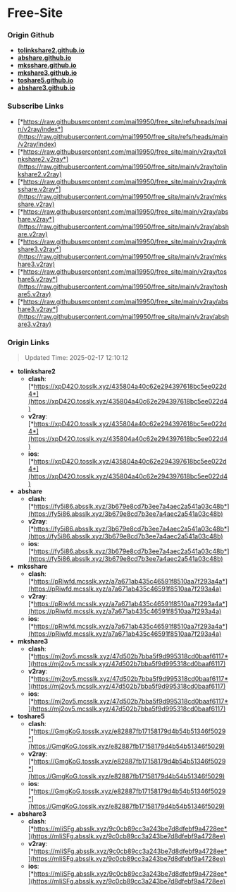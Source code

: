 # Free-Site

### Origin Github

- [**tolinkshare2.github.io**](https://github.com/tolinkshare2/tolinkshare2.github.io)
- [**abshare.github.io**](https://github.com/abshare/abshare.github.io)
- [**mksshare.github.io**](https://github.com/mksshare/mksshare.github.io)
- [**mkshare3.github.io**](https://github.com/mkshare3/mkshare3.github.io)
- [**toshare5.github.io**](https://github.com/toshare5/toshare5.github.io)
- [**abshare3.github.io**](https://github.com/abshare3/abshare3.github.io)

### Subscribe Links

- [*https://raw.githubusercontent.com/mai19950/free_site/refs/heads/main/v2ray/index*](https://raw.githubusercontent.com/mai19950/free_site/refs/heads/main/v2ray/index)
- [*https://raw.githubusercontent.com/mai19950/free_site/main/v2ray/tolinkshare2.v2ray*](https://raw.githubusercontent.com/mai19950/free_site/main/v2ray/tolinkshare2.v2ray)
- [*https://raw.githubusercontent.com/mai19950/free_site/main/v2ray/mksshare.v2ray*](https://raw.githubusercontent.com/mai19950/free_site/main/v2ray/mksshare.v2ray)
- [*https://raw.githubusercontent.com/mai19950/free_site/main/v2ray/abshare.v2ray*](https://raw.githubusercontent.com/mai19950/free_site/main/v2ray/abshare.v2ray)
- [*https://raw.githubusercontent.com/mai19950/free_site/main/v2ray/mkshare3.v2ray*](https://raw.githubusercontent.com/mai19950/free_site/main/v2ray/mkshare3.v2ray)
- [*https://raw.githubusercontent.com/mai19950/free_site/main/v2ray/toshare5.v2ray*](https://raw.githubusercontent.com/mai19950/free_site/main/v2ray/toshare5.v2ray)
- [*https://raw.githubusercontent.com/mai19950/free_site/main/v2ray/abshare3.v2ray*](https://raw.githubusercontent.com/mai19950/free_site/main/v2ray/abshare3.v2ray)

### Origin Links

> Updated Time: 2025-02-17 12:10:12

- **tolinkshare2**
  - **clash**: [*https://xpD42O.tosslk.xyz/435804a40c62e294397618bc5ee022d4*](https://xpD42O.tosslk.xyz/435804a40c62e294397618bc5ee022d4)
  - **v2ray**: [*https://xpD42O.tosslk.xyz/435804a40c62e294397618bc5ee022d4*](https://xpD42O.tosslk.xyz/435804a40c62e294397618bc5ee022d4)
  - **ios**: [*https://xpD42O.tosslk.xyz/435804a40c62e294397618bc5ee022d4*](https://xpD42O.tosslk.xyz/435804a40c62e294397618bc5ee022d4)
- **abshare**
  - **clash**: [*https://fy5i86.absslk.xyz/3b679e8cd7b3ee7a4aec2a541a03c48b*](https://fy5i86.absslk.xyz/3b679e8cd7b3ee7a4aec2a541a03c48b)
  - **v2ray**: [*https://fy5i86.absslk.xyz/3b679e8cd7b3ee7a4aec2a541a03c48b*](https://fy5i86.absslk.xyz/3b679e8cd7b3ee7a4aec2a541a03c48b)
  - **ios**: [*https://fy5i86.absslk.xyz/3b679e8cd7b3ee7a4aec2a541a03c48b*](https://fy5i86.absslk.xyz/3b679e8cd7b3ee7a4aec2a541a03c48b)
- **mksshare**
  - **clash**: [*https://pRiwfd.mcsslk.xyz/a7a671ab435c46591f8510aa7f293a4a*](https://pRiwfd.mcsslk.xyz/a7a671ab435c46591f8510aa7f293a4a)
  - **v2ray**: [*https://pRiwfd.mcsslk.xyz/a7a671ab435c46591f8510aa7f293a4a*](https://pRiwfd.mcsslk.xyz/a7a671ab435c46591f8510aa7f293a4a)
  - **ios**: [*https://pRiwfd.mcsslk.xyz/a7a671ab435c46591f8510aa7f293a4a*](https://pRiwfd.mcsslk.xyz/a7a671ab435c46591f8510aa7f293a4a)
- **mkshare3**
  - **clash**: [*https://mj2ov5.mcsslk.xyz/47d502b7bba5f9d995318cd0baaf6117*](https://mj2ov5.mcsslk.xyz/47d502b7bba5f9d995318cd0baaf6117)
  - **v2ray**: [*https://mj2ov5.mcsslk.xyz/47d502b7bba5f9d995318cd0baaf6117*](https://mj2ov5.mcsslk.xyz/47d502b7bba5f9d995318cd0baaf6117)
  - **ios**: [*https://mj2ov5.mcsslk.xyz/47d502b7bba5f9d995318cd0baaf6117*](https://mj2ov5.mcsslk.xyz/47d502b7bba5f9d995318cd0baaf6117)
- **toshare5**
  - **clash**: [*https://GmgKoG.tosslk.xyz/e82887fb17158179d4b54b51346f5029*](https://GmgKoG.tosslk.xyz/e82887fb17158179d4b54b51346f5029)
  - **v2ray**: [*https://GmgKoG.tosslk.xyz/e82887fb17158179d4b54b51346f5029*](https://GmgKoG.tosslk.xyz/e82887fb17158179d4b54b51346f5029)
  - **ios**: [*https://GmgKoG.tosslk.xyz/e82887fb17158179d4b54b51346f5029*](https://GmgKoG.tosslk.xyz/e82887fb17158179d4b54b51346f5029)
- **abshare3**
  - **clash**: [*https://mIiSFg.absslk.xyz/9c0cb89cc3a243be7d8dfebf9a4728ee*](https://mIiSFg.absslk.xyz/9c0cb89cc3a243be7d8dfebf9a4728ee)
  - **v2ray**: [*https://mIiSFg.absslk.xyz/9c0cb89cc3a243be7d8dfebf9a4728ee*](https://mIiSFg.absslk.xyz/9c0cb89cc3a243be7d8dfebf9a4728ee)
  - **ios**: [*https://mIiSFg.absslk.xyz/9c0cb89cc3a243be7d8dfebf9a4728ee*](https://mIiSFg.absslk.xyz/9c0cb89cc3a243be7d8dfebf9a4728ee)

